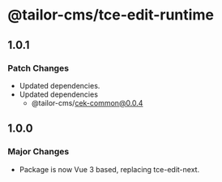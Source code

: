 # @tailor-cms/tce-edit-runtime

## 1.0.1

### Patch Changes

- Updated dependencies.
- Updated dependencies
  - @tailor-cms/cek-common@0.0.4

## 1.0.0

### Major Changes

- Package is now Vue 3 based, replacing tce-edit-next.
